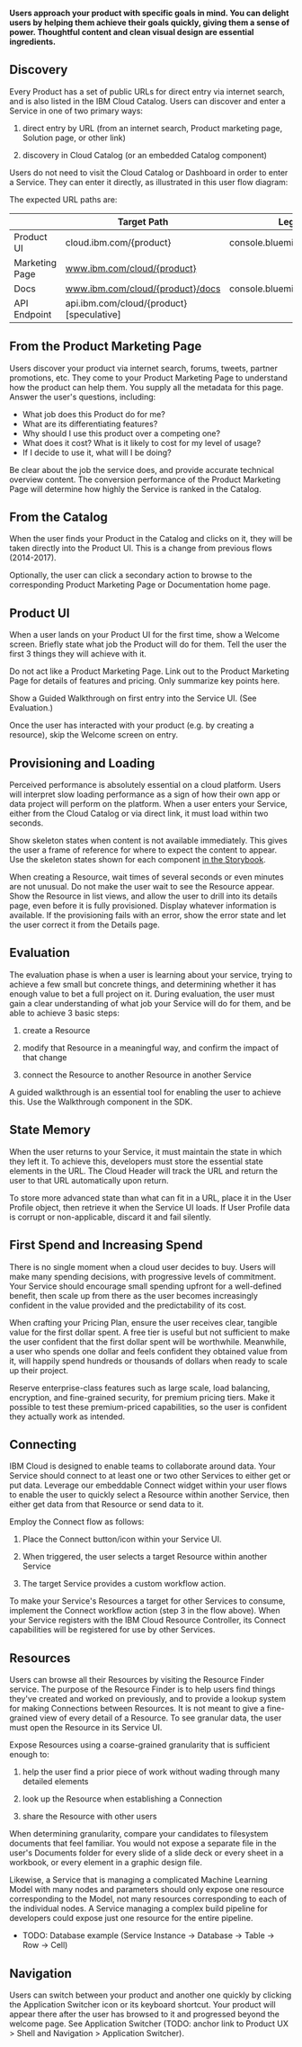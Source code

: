 **Users approach your product with specific goals in mind. You can delight
users by helping them achieve their goals quickly, giving them a sense of
power. Thoughtful content and clean visual design are essential ingredients.**

## Discovery

Every Product has a set of public URLs for direct entry via internet search, and
is also listed in the IBM Cloud Catalog. Users can discover and enter a Service
in one of two primary ways:

1.  direct entry by URL (from an internet search, Product marketing page, Solution
    page, or other link)

2.  discovery in Cloud Catalog (or an embedded Catalog component)

Users do not need to visit the Cloud Catalog or Dashboard in order to enter a Service.
They can enter it directly, as illustrated in this user flow diagram:

The expected URL paths are:

|                | Target Path                               | Legacy Path                        |
| -------------- | ----------------------------------------- | ---------------------------------- |
| Product UI     | cloud.ibm.com/{product}                   | console.bluemix.net/{product}      |
| Marketing Page | www.ibm.com/cloud/{product}               |                                    |
| Docs           | www.ibm.com/cloud/{product}/docs          | console.bluemix.net/docs/{product} |
| API Endpoint   | api.ibm.com/cloud/{product} [speculative] |                                    |

## From the Product Marketing Page

Users discover your product via internet search, forums, tweets, partner promotions, etc.
They come to your Product Marketing Page to understand how the product can help them. You
supply all the metadata for this page. Answer the user's questions, including:

* What job does this Product do for me?
* What are its differentiating features?
* Why should I use this product over a competing one?
* What does it cost? What is it likely to cost for my level of usage?
* If I decide to use it, what will I be doing?

Be clear about the job the service does, and provide accurate technical overview content.
The conversion performance of the Product Marketing Page will determine how highly
the Service is ranked in the Catalog.

## From the Catalog

When the user finds your Product in the Catalog and clicks on it, they will be
taken directly into the Product UI. This is a change from previous flows (2014-2017).

Optionally, the user can click a secondary action to browse to the corresponding
Product Marketing Page or Documentation home page.

## Product UI

When a user lands on your Product UI for the first time, show a Welcome screen.
Briefly state what job the Product will do for them. Tell the user the first 3 things
they will achieve with it.

Do not act like a Product Marketing Page. Link out to the Product Marketing Page
for details of features and pricing. Only summarize key points here.

Show a Guided Walkthrough on first entry into the Service UI. (See Evaluation.)

Once the user has interacted with your product (e.g. by creating a resource),
skip the Welcome screen on entry.

## Provisioning and Loading

Perceived performance is absolutely essential on a cloud platform. Users will
interpret slow loading performance as a sign of how their own app or data
project will perform on the platform. When a user enters your Service, either
from the Cloud Catalog or via direct link, it must load within two seconds.

Show skeleton states when content is not available immediately. This gives the
user a frame of reference for where to expect the content to appear. Use the
skeleton states shown for each component [in the
Storybook](http://react.carbondesignsystem.com/).

When creating a Resource, wait times of several seconds or even minutes are not
unusual. Do not make the user wait to see the Resource appear. Show the Resource
in list views, and allow the user to drill into its details page, even before it
is fully provisioned. Display whatever information is available. If the
provisioning fails with an error, show the error state and let the user correct
it from the Details page.

## Evaluation

The evaluation phase is when a user is learning about your service, trying to
achieve a few small but concrete things, and determining whether it has enough
value to bet a full project on it. During evaluation, the user must gain a clear
understanding of what job your Service will do for them, and be able to achieve
3 basic steps:

1.  create a Resource

2.  modify that Resource in a meaningful way, and confirm the impact of that
    change

3.  connect the Resource to another Resource in another Service

A guided walkthrough is an essential tool for enabling the user to achieve this.
Use the Walkthrough component in the SDK.

## State Memory

When the user returns to your Service, it must maintain the state in which they
left it. To achieve this, developers must store the essential state elements in
the URL. The Cloud Header will track the URL and return the user to that URL
automatically upon return.

To store more advanced state than what can fit in a URL, place it in the User
Profile object, then retrieve it when the Service UI loads. If User Profile data
is corrupt or non-applicable, discard it and fail silently.

## First Spend and Increasing Spend

There is no single moment when a cloud user decides to buy. Users will make many
spending decisions, with progressive levels of commitment. Your Service should
encourage small spending upfront for a well-defined benefit, then scale up from
there as the user becomes increasingly confident in the value provided and the
predictability of its cost.

When crafting your Pricing Plan, ensure the user receives clear, tangible value
for the first dollar spent. A free tier is useful but not sufficient to make the
user confident that the first dollar spent will be worthwhile. Meanwhile, a user
who spends one dollar and feels confident they obtained value from it, will
happily spend hundreds or thousands of dollars when ready to scale up their
project.

Reserve enterprise-class features such as large scale, load balancing,
encryption, and fine-grained security, for premium pricing tiers. Make it
possible to test these premium-priced capabilities, so the user is confident
they actually work as intended.

## Connecting

IBM Cloud is designed to enable teams to collaborate around data. Your Service
should connect to at least one or two other Services to either get or put data.
Leverage our embeddable Connect widget within your user flows to enable the user
to quickly select a Resource within another Service, then either get data from
that Resource or send data to it.

Employ the Connect flow as follows:

1.  Place the Connect button/icon within your Service UI.

2.  When triggered, the user selects a target Resource within another Service

3.  The target Service provides a custom workflow action.

To make your Service's Resources a target for other Services to consume,
implement the Connect workflow action (step 3 in the flow above). When your
Service registers with the IBM Cloud Resource Controller, its Connect
capabilities will be registered for use by other Services.

## Resources

Users can browse all their Resources by visiting the Resource Finder service.
The purpose of the Resource Finder is to help users find things they've created
and worked on previously, and to provide a lookup system for making Connections
between Resources. It is not meant to give a fine-grained view of every detail
of a Resource. To see granular data, the user must open the Resource in its
Service UI.

Expose Resources using a coarse-grained granularity that is sufficient enough
to:

1.  help the user find a prior piece of work without wading through many
    detailed elements

2.  look up the Resource when establishing a Connection

3.  share the Resource with other users

When determining granularity, compare your candidates to filesystem documents
that feel familiar. You would not expose a separate file in the user's Documents
folder for every slide of a slide deck or every sheet in a workbook, or every
element in a graphic design file.

Likewise, a Service that is managing a complicated Machine Learning Model with
many nodes and parameters should only expose one resource corresponding to the
Model, not many resources corresponding to each of the individual nodes. A
Service managing a complex build pipeline for developers could expose just one
resource for the entire pipeline.

* TODO: Database example (Service Instance -\> Database -\> Table -\> Row -\>
  Cell)

## Navigation

Users can switch between your product and another one quickly by clicking the
Application Switcher icon or its keyboard shortcut. Your product will appear
there after the user has browsed to it and progressed beyond the welcome page.
See Application Switcher (TODO: anchor link to Product UX \> Shell and
Navigation \> Application Switcher).

